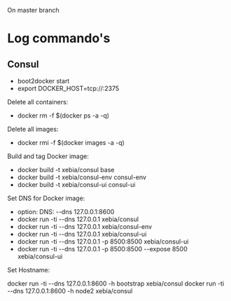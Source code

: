 On master branch


# Log commando's

## Consul

- boot2docker start
- export DOCKER_HOST=tcp://:2375

Delete all containers:

- docker rm -f $(docker ps -a -q)

Delete all images:

- docker rmi -f $(docker images -a -q)

Build and tag Docker image:

- docker build -t xebia/consul base
- docker build -t xebia/consul-env consul-env
- docker build -t xebia/consul-ui consul-ui

Set DNS for Docker image:

- option: DNS: --dns 127.0.0.1:8600
- docker run -ti --dns 127.0.0.1 xebia/consul
- docker run -ti --dns 127.0.0.1 xebia/consul-env
- docker run -ti --dns 127.0.0.1 xebia/consul-ui
- docker run -ti --dns 127.0.0.1 -p 8500:8500 xebia/consul-ui
- docker run -ti --dns 127.0.0.1 -p 8500:8500 --expose 8500 xebia/consul-ui

Set Hostname:

docker run -ti --dns 127.0.0.1:8600 -h bootstrap xebia/consul
docker run -ti --dns 127.0.0.1:8600 -h node2 xebia/consul



